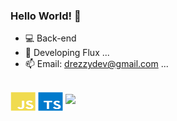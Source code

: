 ### Hello World! 🌙

- 💻 Back-end
- 📘 Developing Flux ...
- 📫 Email: drezzydev@gmail.com ...
<link rel="stylesheet" href="https://cdn.jsdelivr.net/gh/devicons/devicon@v2.15.1/devicon.min.css">

<div style="display: inline_block"><br>
  <img align="center" alt="drezzy-js" height="30" width="40" src="https://raw.githubusercontent.com/devicons/devicon/master/icons/javascript/javascript-plain.svg">
  <img align="center" alt="rrezzy-ts" height="30" width="40" src="https://raw.githubusercontent.com/devicons/devicon/master/icons/typescript/typescript-original.svg">
  <img src="https://cdn.jsdelivr.net/gh/devicons/devicon/icons/cplusplus/cplusplus-original.svg" />          
</div>
